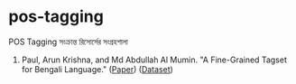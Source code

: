 # pos-tagging
POS Tagging সংক্রান্ত রিসোর্সের সংগ্রহশালা

1. Paul, Arun Krishna, and Md Abdullah Al Mumin. "A Fine-Grained Tagset for Bengali Language." ([Paper](http://sustjournals.org/uploads/archive/554f16c413d9fbe92c8c232deb3000d2.pdf)) ([Dataset](https://github.com/bangla-archive/pos-tagging/raw/master/finegrainedtagset.pdf))
